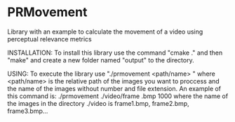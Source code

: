 # PRMovement
Library with an example to calculate the movement of a video using perceptual relevance metrics

INSTALLATION:
To install this library use the command "cmake ." and then "make" and create a new folder named "output" to the directory.

USING:
To execute the library use "./prmovement <path/name> <extension of images> <numb of images to proccess>"
where <path/name> is the relative path of the images you want to proccess and the name of the images without number and file extension.
An example of this command is:
./prmovement ./video/frame .bmp 1000
where the name of the images in the directory ./video is frame1.bmp, frame2.bmp, frame3.bmp...
